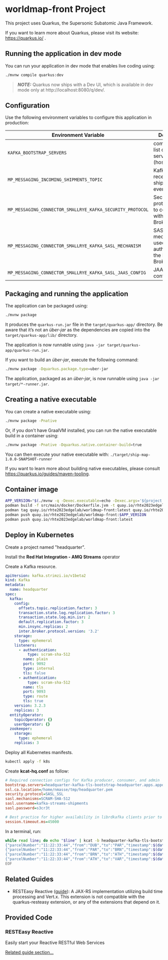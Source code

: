 # worldmap-front Project

This project uses Quarkus, the Supersonic Subatomic Java Framework.

If you want to learn more about Quarkus, please visit its website: https://quarkus.io/ .

## Running the application in dev mode

You can run your application in dev mode that enables live coding using:

```sh
./mvnw compile quarkus:dev
```

> **_NOTE:_**  Quarkus now ships with a Dev UI, which is available in dev mode only at http://localhost:8080/q/dev/.

## Configuration

Use the following environment variables to configure this application in production:

| Environment Variable                      | Description                                                                           | Example                             |
|-------------------------------------------|---------------------------------------------------------------------------------------|-------------------------------------|
| `KAFKA_BOOTSTRAP_SERVERS` | coma separated list of Kafka servers (hostname:port) | `localhost:9092` |
| `MP_MESSAGING_INCOMING_SHIPMENTS_TOPIC` | Kafka topic to receive shipment events | `shipment-records` |
| `MP_MESSAGING_CONNECTOR_SMALLRYE_KAFKA_SECURITY_PROTOCOL` | Security protocol used to communicate with the Kafka Broker | `SASL_PLAINTEXT` |
| `MP_MESSAGING_CONNECTOR_SMALLRYE_KAFKA_SASL_MECHANISM` | SASL mechanism used to authenticate to the Kafka Broker | `SCRAM-SHA-512` |
| `MP_MESSAGING_CONNECTOR_SMALLRYE_KAFKA_SASL_JAAS_CONFIG` | JAAS configuration | `org.apache.kafka.common.security.scram.ScramLoginModule required username='myuser' password='s3cr3t';` |

## Packaging and running the application

The application can be packaged using:

```sh
./mvnw package
```

It produces the `quarkus-run.jar` file in the `target/quarkus-app/` directory.
Be aware that it’s not an _über-jar_ as the dependencies are copied into the `target/quarkus-app/lib/` directory.

The application is now runnable using `java -jar target/quarkus-app/quarkus-run.jar`.

If you want to build an _über-jar_, execute the following command:

```sh
./mvnw package -Dquarkus.package.type=uber-jar
```

The application, packaged as an _über-jar_, is now runnable using `java -jar target/*-runner.jar`.

## Creating a native executable

You can create a native executable using: 

```sh
./mvnw package -Pnative
```

Or, if you don't have GraalVM installed, you can run the native executable build in a container using: 

```sh
./mvnw package -Pnative -Dquarkus.native.container-build=true
```

You can then execute your native executable with: `./target/ship-map-1.0.0-SNAPSHOT-runner`

If you want to learn more about building native executables, please consult https://quarkus.io/guides/maven-tooling.

## Container image

```sh
APP_VERSION="$(./mvnw -q -Dexec.executable=echo -Dexec.args='${project.version}' --non-recursive exec:exec)"
podman build -f src/main/docker/Dockerfile.jvm -t quay.io/rhte2023edgelab/worldmap-front:latest .
podman tag quay.io/rhte2023edgelab/worldmap-front:latest quay.io/rhte2023edgelab/worldmap-front:$APP_VERSION
podman push quay.io/rhte2023edgelab/worldmap-front:$APP_VERSION
podman push quay.io/rhte2023edgelab/worldmap-front:latest
```

## Deploy in Kubernetes

Create a project named "headquarter".

Install the **Red Hat Integration - AMQ Streams** operator

Create a Kafka resource.

```yaml
apiVersion: kafka.strimzi.io/v1beta2
kind: Kafka
metadata:
  name: headquarter
spec:
  kafka:
    config:
      offsets.topic.replication.factor: 3
      transaction.state.log.replication.factor: 3
      transaction.state.log.min.isr: 2
      default.replication.factor: 3
      min.insync.replicas: 2
      inter.broker.protocol.version: '3.2'
    storage:
      type: ephemeral
    listeners:
      - authentication:
          type: scram-sha-512
        name: plain
        port: 9092
        type: internal
        tls: false
      - authentication:
          type: scram-sha-512
        name: tls
        port: 9093
        type: route
        tls: true
    version: 3.2.3
    replicas: 3
  entityOperator:
    topicOperator: {}
    userOperator: {}
  zookeeper:
    storage:
      type: ephemeral
    replicas: 3
```

Deploy all Kubernetes manifests.

```sh
kubectl apply -f k8s
```

Create **kcat-hq.conf** as follow:

```ini
# Required connection configs for Kafka producer, consumer, and admin
bootstrap.servers=headquarter-kafka-tls-bootstrap-headquarter.apps.appdev.itix.xyz:443
ssl.ca.location=/home/nmasse/tmp/headquarter.pem
security.protocol=SASL_SSL
sasl.mechanisms=SCRAM-SHA-512
sasl.username=kafka-streams-shipments
sasl.password=s3cr3t

# Best practice for higher availability in librdkafka clients prior to 1.7
session.timeout.ms=45000
```

In a terminal, run:

```sh
while read line; do echo "$line" | kcat -b headquarter-kafka-tls-bootstrap-headquarter.apps.appdev.itix.xyz:443 -P -F ~/tmp/kcat-hq.conf -t headquarter-shipment-records -k 11:22:33:44; sleep 3; done <<EOF
{"parcelNumber":"11:22:33:44","from":"DUB","to":"PAR","timestamp":$(date +%s -d "now")}
{"parcelNumber":"11:22:33:44","from":"PAR","to":"BRN","timestamp":$(date +%s -d "1 second")}
{"parcelNumber":"11:22:33:44","from":"BRN","to":"ATH","timestamp":$(date +%s -d "2 second")}
{"parcelNumber":"11:22:33:44","from":"ATH","to":"VAR","timestamp":$(date +%s -d "3 second")}
EOF
```

## Related Guides

- RESTEasy Reactive ([guide](https://quarkus.io/guides/resteasy-reactive)): A JAX-RS implementation utilizing build time processing and Vert.x. This extension is not compatible with the quarkus-resteasy extension, or any of the extensions that depend on it.

## Provided Code

### RESTEasy Reactive

Easily start your Reactive RESTful Web Services

[Related guide section...](https://quarkus.io/guides/getting-started-reactive#reactive-jax-rs-resources)
